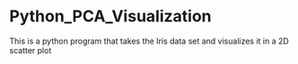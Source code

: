 # Python_PCA_Visualization
This is a python program that takes the Iris data set and visualizes it in a 2D scatter plot
